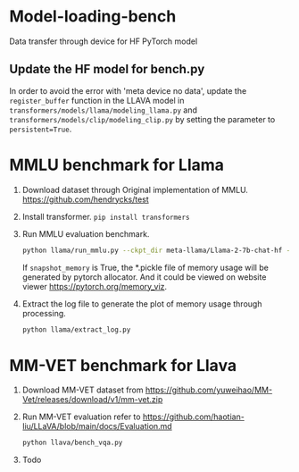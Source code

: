 # Model-loading-bench

Data transfer through device for HF PyTorch model

## Update the HF model for bench.py

In order to avoid the error with 'meta device no data', update the `register_buffer` function in the LLAVA model in `transformers/models/llama/modeling_llama.py` and `transformers/models/clip/modeling_clip.py` by setting the parameter to `persistent=True`. 

# MMLU benchmark for Llama

1. Download dataset through Original implementation of MMLU. https://github.com/hendrycks/test

2. Install transformer. `pip install transformers` 

3. Run MMLU evaluation benchmark. 
   ```bash
   python llama/run_mmlu.py --ckpt_dir meta-llama/Llama-2-7b-chat-hf --param_size 7 --model_type llama | tee llama/output.log
   ```

   If `snapshot_memory` is True, the *.pickle file of memory usage will be generated by pytorch allocator. And it could be viewed on website viewer https://pytorch.org/memory_viz.

4. Extract the log file to generate the plot of memory usage through processing.
   ```bash
   python llama/extract_log.py
   ```

# MM-VET benchmark for Llava

1. Download MM-VET dataset from https://github.com/yuweihao/MM-Vet/releases/download/v1/mm-vet.zip

2. Run MM-VET evaluation refer to https://github.com/haotian-liu/LLaVA/blob/main/docs/Evaluation.md
   ```bash
   python llava/bench_vqa.py
   ```
 3. Todo